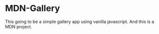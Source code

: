 # MDN-Gallery

This going to be a simple gallery app using vanilla javascript.
And this is a MDN project.
